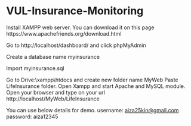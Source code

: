 # VUL-Insurance-Monitoring

<p>Install XAMPP web server. You can download it on this page https://www.apachefriends.org/download.html</p>
<p>Go to http://localhost/dashboard/ and click phpMyAdmin</p>
<p>Create a database name myinsurance</p>
<p>Import myinsurance.sql</p>

Go to Drive:\xampp\htdocs and create new folder name MyWeb
Paste LifeInsurance folder.
Open Xampp and start Apache and MySQL module.
Open your browser and type on your url http://localhost/MyWeb/LifeInsurance

You can use below details for demo.
username: aiza25kin@gmail.com
password: aiza12345
